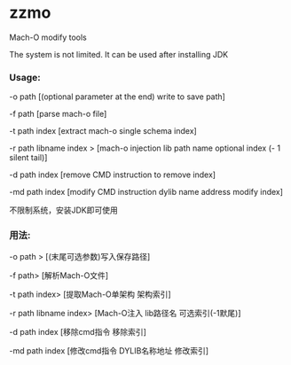 # zzmo
Mach-O modify tools

The system is not limited. It can be used after installing JDK
### Usage:
-o path [(optional parameter at the end) write to save path]

-f path [parse mach-o file]

-t path index [extract mach-o single schema index]

-r path libname index > [mach-o injection lib path name optional index (- 1 silent tail)]

-d path index [remove CMD instruction to remove index]

-md path index [modify CMD instruction dylib name address modify index]

不限制系统，安装JDK即可使用
### 用法:
-o path > [(末尾可选参数)写入保存路径]

-f path> [解析Mach-O文件]

-t path index> [提取Mach-O单架构 架构索引]

-r path libname index> [Mach-O注入 lib路径名 可选索引(-1默尾)]

-d path index [移除cmd指令 移除索引]

-md path index [修改cmd指令 DYLIB名称地址 修改索引]
